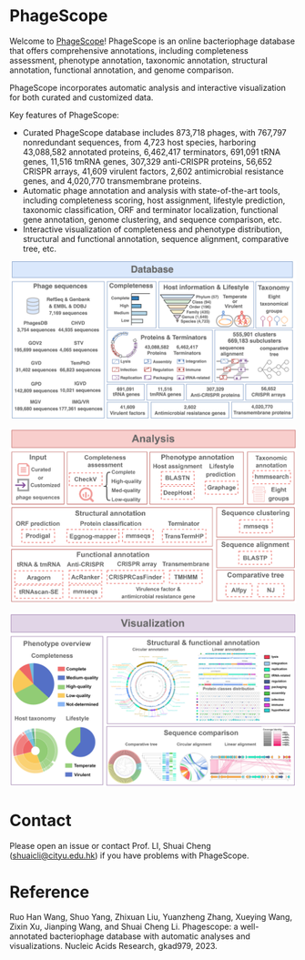 # PhageScope
Welcome to [PhageScope](https://phagescope.deepomics.org/)! PhageScope is an online bacteriophage database that offers comprehensive annotations, including completeness assessment, phenotype annotation, taxonomic annotation, structural annotation, functional annotation, and genome comparison. 

PhageScope incorporates automatic analysis and interactive visualization for both curated and customized data.

Key features of PhageScope:
+ Curated PhageScope database includes 873,718 phages, with 767,797 nonredundant sequences, from 4,723 host species, harboring 43,088,582 annotated proteins, 6,462,417 terminators, 691,091 tRNA genes, 11,516 tmRNA genes, 307,329 anti-CRISPR proteins, 56,652 CRISPR arrays, 41,609 virulent factors, 2,602 antimicrobial resistance genes, and 4,020,770 transmembrane proteins. 
+ Automatic phage annotation and analysis with state-of-the-art tools, including completeness scoring, host assignment, lifestyle prediction, taxonomic classification, ORF and terminator localization, functional gene annotation, genome clustering, and sequence comparison, etc.
+ Interactive visualization of completeness and phenotype distribution, structural and functional annotation, sequence alignment, comparative tree, etc. 

![image](https://github.com/deepomicslab/PhageScope/blob/main/Figures/database.png)

![image](https://github.com/deepomicslab/PhageScope/blob/main/Figures/analysis.png)

![image](https://github.com/deepomicslab/PhageScope/blob/main/Figures/visualization.png)

# Contact
Please open an issue or contact Prof. LI, Shuai Cheng (shuaicli@cityu.edu.hk) if you have problems with PhageScope.

# Reference
Ruo Han Wang, Shuo Yang, Zhixuan Liu, Yuanzheng Zhang, Xueying Wang, Zixin Xu, Jianping Wang, and Shuai Cheng Li. Phagescope: a well-annotated bacteriophage database with automatic analyses and visualizations. Nucleic Acids Research, gkad979, 2023.
